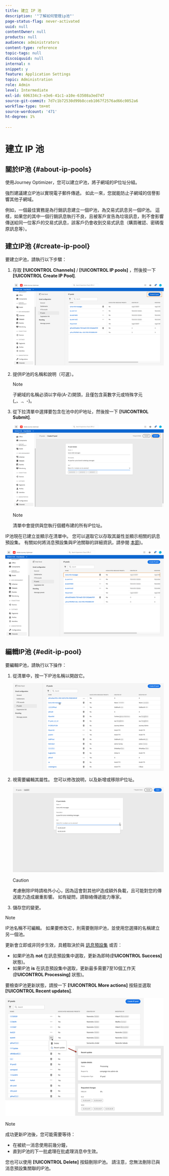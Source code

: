 ```yaml
---
title: 建立 IP 池
description: '"了解如何管理ip池"'
page-status-flag: never-activated
uuid: null
contentOwner: null
products: null
audience: administrators
content-type: reference
topic-tags: null
discoiquuid: null
internal: n
snippet: y
feature: Application Settings
topic: Administration
role: Admin
level: Intermediate
exl-id: 606334c3-e3e6-41c1-a10e-63508a3ed747
source-git-commit: 7d7c1b72530d99b8cceb1067f2576ad66c0052a6
workflow-type: tm+mt
source-wordcount: '471'
ht-degree: 1%

---
```


# 建立 IP 池

## 關於IP池 {#about-ip-pools}

使用Journey Optimizer，您可以建立IP池，將子網域的IP位址分組。

強烈建議建立IP池以實現電子郵件傳遞。 如此一來，您就能防止子網域的信譽影響其他子網域。

例如，一個最佳實務是為行銷訊息建立一個IP池，為交易式訊息另一個IP池。 這樣，如果您的其中一個行銷訊息執行不良，且被客戶宣告為垃圾訊息，則不會影響傳送給同一位客戶的交易式訊息，該客戶仍會收到交易式訊息（購買確認、密碼復原訊息等）。

## 建立IP池 {#create-ip-pool}

要建立IP池，請執行以下步驟：

1. 存取 **[!UICONTROL Channels]** / **[!UICONTROL IP pools]** ，然後按一下 **[!UICONTROL Create IP Pool]**.

   ![](../assets/ip-pool-create.png)

1. 提供IP池的名稱和說明（可選）。

   >[!NOTE]
   >
   >子網域的名稱必須以字母(A-Z)開頭，且僅包含英數字元或特殊字元(_、.、-)。

1. 從下拉清單中選擇要包含在池中的IP地址，然後按一下 **[!UICONTROL Submit]**.

   ![](../assets/ip-pool-config.png)

   >[!NOTE]
   >
   >清單中會提供與您執行個體布建的所有IP位址。

IP池現在已建立並顯示在清單中。 您可以選取它以存取其屬性並顯示相關的訊息預設集。 有關如何將消息預設集與IP池關聯的詳細資訊，請參閱 [本節](message-presets.md))。

![](../assets/ip-pool-created.png)

## 編輯IP池 {#edit-ip-pool}

要編輯IP池，請執行以下操作：

1. 從清單中，按一下IP池名稱以開啟它。

   ![](../assets/ip-pool-list.png)

1. 視需要編輯其屬性。 您可以修改說明，以及新增或移除IP位址。

   ![](../assets/ip-pool-edit.png)

   >[!CAUTION]
   >
   >考慮刪除IP時請格外小心，因為這會對其他IP造成額外負載，且可能對您的傳送能力造成嚴重影響。 如有疑問，請聯絡傳遞能力專家。

1. 儲存您的變更。

>[!NOTE]
>
>IP池名稱不可編輯。 如果要修改它，則需要刪除IP池，並使用您選擇的名稱建立另一個池。

更新會立即或非同步生效，具體取決於與 [訊息預設集](message-presets.md) 或否：

* 如果IP池為 **not** 在訊息預設集中選取，更新為即時(**[!UICONTROL Success]** 狀態)。
* 如果IP池 **is** 在訊息預設集中選取，更新最多需要7至10個工作天(**[!UICONTROL Processing]** 狀態)。

<!--If a message preset has been associated with the IP pool, you first need to remove it before editing the IP pool. Once the your modifications have been done, you can associate the message preset again.-->

要檢查IP池更新狀態，請按一下 **[!UICONTROL More actions]** 按鈕並選取 **[!UICONTROL Recent updates]**.

![](../assets/ip-pool-recent-update.png)

>[!NOTE]
>
>成功更新IP池後，您可能需要等待：
>* 在被統一消息使用前幾分鐘，
>* 直到IP池的下一批處理在批處理消息中生效。


您也可以使用 **[!UICONTROL Delete]** 按鈕刪除IP池。 請注意，您無法刪除已與消息預設集關聯的IP池。

